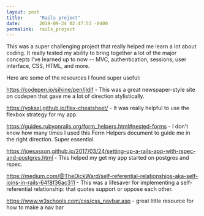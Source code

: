 ```yaml
---
layout: post
title:      "Rails project"
date:       2019-09-24 02:47:53 -0400
permalink:  rails_project
---
```



This was a super challenging project that really helped me learn a lot about coding. It really tested my ability to bring together a lot of the major concepts I've learned up to now -- MVC, authentication, sessions, user interface, CSS, HTML, and more. 

Here are some of the resources I found super useful:

https://codepen.io/silkine/pen/jldif - This was a great newspaper-style site on codepen that gave me a lot of direction stylistically.

https://yoksel.github.io/flex-cheatsheet/ - It was really helpful to use the flexbox strategy for my app.

https://guides.rubyonrails.org/form_helpers.html#nested-forms - I don't know how many times I used this Form Helpers document to guide me in the right direction. Super essential. 

https://joesasson.github.io/2017/03/24/setting-up-a-rails-app-with-rspec-and-postgres.html - This helped my get my app started on postgres and rspec. 

https://medium.com/@TheDickWard/self-referential-relationships-aka-self-joins-in-rails-64f8f36ac311 - This was a lifesaver for implementing a self-referential relationship: that quotes support or oppose each other. 

https://www.w3schools.com/css/css_navbar.asp - great little resource for how to make a nav bar
